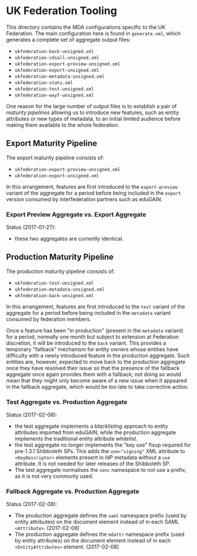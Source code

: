 # UK Federation Tooling

This directory contains the MDA configurations specific to the UK Federation. The main configuration here
is found in `generate.xml`, which generates a complete set of aggregate output files:

* `ukfederation-back-unsigned.xml`
* `ukfederation-cdsall-unsigned.xml`
* `ukfederation-export-preview-unsigned.xml`
* `ukfederation-export-unsigned.xml`
* `ukfederation-metadata-unsigned.xml`
* `ukfederation-stats.xml`
* `ukfederation-test-unsigned.xml`
* `ukfederation-wayf-unsigned.xml`

One reason for the large number of output files is to establish a pair of _maturity pipelines_ allowing
us to introduce new features, such as entity attributes or new types of metadata, to an initial limited
audience before making them available to the whole federation.

## Export Maturity Pipeline

The export maturity pipeline consists of:

* `ukfederation-export-preview-unsigned.xml`
* `ukfederation-export-unsigned.xml`

In this arrangement, features are first introduced to the `export-preview` variant of the aggregate for a period
before being included in the `export` version consumed by interfederation partners such as eduGAIN.

### Export Preview Aggregate vs. Export Aggregate

Status (2017-01-27):

* these two aggregates are currently identical.

## Production Maturity Pipeline

The production maturity pipeline consists of:

* `ukfederation-test-unsigned.xml`
* `ukfederation-metadata-unsigned.xml`
* `ukfederation-back-unsigned.xml`

In this arrangement, features are first introduced to the `test` variant of the aggregate for a period
before being included in the `metadata` variant consumed by federation members.

Once a feature has been "in production" (present in the `metadata` variant) for a period, normally one month but
subject to extension at Federation discretion, it will be introduced to the `back` variant. This provides a
temporary "fallback" mechanism for entity owners whose entities have difficulty with a newly introduced
feature in the production aggregate. Such entities are, however, expected to move back to the production
aggregate once they have resolved their issue so that the presence of the fallback aggregate once again
provides them with a fallback; not doing so would mean that they might only become aware of a new issue
when it appeared in the fallback aggregate, which would be too late to take corrective action.

### Test Aggregate vs. Production Aggregate

Status (2017-02-08):

* the test aggregate implements a _blacklisting_ approach to entity attributes imported from eduGAIN,
while the production aggregate implements the traditional entity attribute _whitelist_.
* the test aggregate no longer implements the "key use" fixup required for pre-1.3.1 Shibboleth SPs.
This adds the `use="signing"` XML attribute to `<KeyDescriptor>` elements present in IdP metadata
without a `use` attribute. It is not needed for later releases of the Shibboleth SP.
* The test aggregate normalises the `xenc` namespace to not use a prefix, as it is not very commonly used.

### Fallback Aggregate vs. Production Aggregate

Status (2017-02-08):

* The production aggregate defines the `saml` namespace prefix (used by entity attributes) on the document element
instead of in each SAML `<Attribute>`. (2017-02-08)
* The production aggregate defines the `mdattr` namespace prefix (used by entity attributes) on the document element
instead of in each `<EntityAttributes>` element. (2017-02-08)
